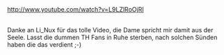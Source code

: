 <html><body><a href="http://www.youtube.com/watch?v=L9LZlRoOjRI">http://www.youtube.com/watch?v=L9LZlRoOjRI</a><br>

<br>

Danke an Li_Nux für das tolle Video, die Dame spricht mir damit aus der Seele. Lasst die dummen TH Fans in Ruhe sterben, nach solchen Sünden haben die das verdient ;-)</body></html>